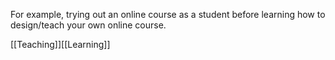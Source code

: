 For example, trying out an online course as a student before learning
how to design/teach your own online course.

[[Teaching]][[Learning]]